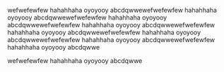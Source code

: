 <p>

wefwefewfew hahahhaha oyoyooy abcdqwwewefwefewfew hahahhaha oyoyooy abcdqwwewefwefewfew hahahhaha oyoyooy abcdqwwewefwefewfew hahahhaha oyoyooy abcdqwwewefwefewfew hahahhaha oyoyooy abcdqwwewefwefewfew hahahhaha oyoyooy abcdqwwewefwefewfew hahahhaha oyoyooy abcdqwwewefwefewfew hahahhaha oyoyooy abcdqwwe

wefwefewfew hahahhaha oyoyooy abcdqwwe</p>
